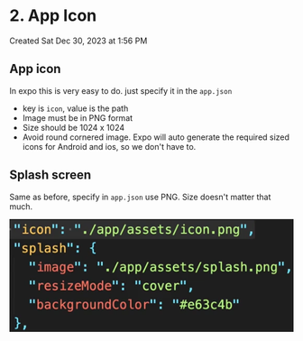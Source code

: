 # 2. App Icon
Created Sat Dec 30, 2023 at 1:56 PM

## App icon 
In expo this is very easy to do. just specify it in the `app.json`
- key is `icon`, value is the path
- Image must be in PNG format 
- Size should be 1024 x 1024 
- Avoid round cornered image.
Expo will auto generate the required sized icons for Android and ios, so we don't have to.


## Splash screen 
Same as before, specify in `app.json`
use PNG. Size doesn't matter that much.


![](/assets/2-App-Icon-image-1-a30d4072.png)